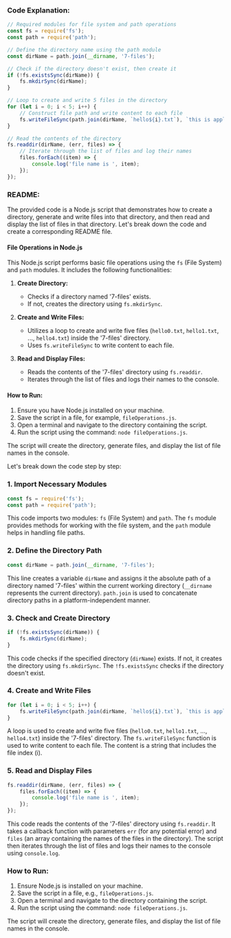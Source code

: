 ### Code Explanation:

```javascript
// Required modules for file system and path operations
const fs = require('fs');
const path = require('path');

// Define the directory name using the path module
const dirName = path.join(__dirname, '7-files');

// Check if the directory doesn't exist, then create it
if (!fs.existsSync(dirName)) {
    fs.mkdirSync(dirName);
}

// Loop to create and write 5 files in the directory
for (let i = 0; i < 5; i++) {
    // Construct file path and write content to each file
    fs.writeFileSync(path.join(dirName, `hello${i}.txt`), `this is apple file${i}`);
}

// Read the contents of the directory
fs.readdir(dirName, (err, files) => {
    // Iterate through the list of files and log their names
    files.forEach((item) => {
        console.log('file name is ', item);
    });
});
```

### README:

The provided code is a Node.js script that demonstrates how to create a directory, generate and write files into that directory, and then read and display the list of files in that directory. Let's break down the code and create a corresponding README file.

#### File Operations in Node.js

This Node.js script performs basic file operations using the `fs` (File System) and `path` modules. It includes the following functionalities:

1. **Create Directory:**
   - Checks if a directory named '7-files' exists.
   - If not, creates the directory using `fs.mkdirSync`.

2. **Create and Write Files:**
   - Utilizes a loop to create and write five files (`hello0.txt`, `hello1.txt`, ..., `hello4.txt`) inside the '7-files' directory.
   - Uses `fs.writeFileSync` to write content to each file.

3. **Read and Display Files:**
   - Reads the contents of the '7-files' directory using `fs.readdir`.
   - Iterates through the list of files and logs their names to the console.

#### How to Run:

1. Ensure you have Node.js installed on your machine.
2. Save the script in a file, for example, `fileOperations.js`.
3. Open a terminal and navigate to the directory containing the script.
4. Run the script using the command: `node fileOperations.js`.

The script will create the directory, generate files, and display the list of file names in the console.



Let's break down the code step by step:

### 1. Import Necessary Modules
```javascript
const fs = require('fs');
const path = require('path');
```
This code imports two modules: `fs` (File System) and `path`. The `fs` module provides methods for working with the file system, and the `path` module helps in handling file paths.

### 2. Define the Directory Path
```javascript
const dirName = path.join(__dirname, '7-files');
```
This line creates a variable `dirName` and assigns it the absolute path of a directory named '7-files' within the current working directory (`__dirname` represents the current directory). `path.join` is used to concatenate directory paths in a platform-independent manner.

### 3. Check and Create Directory
```javascript
if (!fs.existsSync(dirName)) {
    fs.mkdirSync(dirName);
}
```
This code checks if the specified directory (`dirName`) exists. If not, it creates the directory using `fs.mkdirSync`. The `!fs.existsSync` checks if the directory doesn't exist.

### 4. Create and Write Files
```javascript
for (let i = 0; i < 5; i++) {
    fs.writeFileSync(path.join(dirName, `hello${i}.txt`), `this is apple file${i}`);
}
```
A loop is used to create and write five files (`hello0.txt`, `hello1.txt`, ..., `hello4.txt`) inside the '7-files' directory. The `fs.writeFileSync` function is used to write content to each file. The content is a string that includes the file index (i).

### 5. Read and Display Files
```javascript
fs.readdir(dirName, (err, files) => {
    files.forEach((item) => {
        console.log('file name is ', item);
    });
});
```
This code reads the contents of the '7-files' directory using `fs.readdir`. It takes a callback function with parameters `err` (for any potential error) and `files` (an array containing the names of the files in the directory). The script then iterates through the list of files and logs their names to the console using `console.log`.

### How to Run:
1. Ensure Node.js is installed on your machine.
2. Save the script in a file, e.g., `fileOperations.js`.
3. Open a terminal and navigate to the directory containing the script.
4. Run the script using the command: `node fileOperations.js`.

The script will create the directory, generate files, and display the list of file names in the console.
